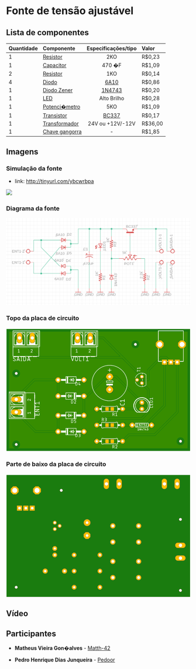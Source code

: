   
# Fonte de tensão ajustável



  
##  Lista de componentes

|Quantidade| Componente        | Especificações/tipo | Valor |
| :---     | :---              |     :---:           | :---  |
|    1     | [Resistor](https://www.baudaeletronica.com.br/resistor-2k0-5-2w.html) 		   | 2KO               |   R$0,23    |
|    1     | [Capacitor](https://www.baudaeletronica.com.br/capacitor-eletrolitico-470uf-35v.html)		   | 470 �F              |  R$1,09     |
|    2     | [Resistor](https://www.baudaeletronica.com.br/resistor-1k8-1-2w.html)		   | 1KO                 |     R$0,14  |  
|    4     | [Diodo](https://www.baudaeletronica.com.br/diodo-6a10.html)			   | [6A10](https://storage.googleapis.com/baudaeletronicadatasheet/6A10.pdf)			 |     R$0,86   |
|    1     | [Diodo Zener](https://www.baudaeletronica.com.br/diodo-zener-1n4743-13v-1w.html)	   | [1N4743](https://www.baudaeletronica.com.br/diodo-zener-1n4743-13v-1w.html)		     |   R$0,20    |
|    1     | [LED](https://www.baudaeletronica.com.br/led-de-alto-brilho-azul.html)			   | Alto Brilho         |  R$0,28     |
|    1     | [Potenci�metro](https://www.baudaeletronica.com.br/potenciometro-linear-de-5k-5000.html)   | 5KO              |     R$1,09   | 
|    1     | [Transistor](https://www.baudaeletronica.com.br/transistor-npn-bc337.html)       | [BC337](https://storage.googleapis.com/baudaeletronicadatasheet/BC337.PDF)             |    R$0,17   |
|    1     | [Transformador]([https://www.baudaeletronica.com.br/transformador-trafo-1a-24v.html](https://www.baudaeletronica.com.br/transformador-trafo-1a-24v.html))   | 24V ou +12V/-12V    |   R$36,00    | 
| 1 | [Chave gangorra](https://www.baudaeletronica.com.br/chave-gangorra-kcd3-102n-verde-com-neon-sem-marcac-o.html)| - | R$1,85

## Imagens

### Simulação da fonte
* link: http://tinyurl.com/ybcwrbpa

<img src="imagens/simulacao.png">
 
### Diagrama da fonte

<img src="imagens/diagrama.png">

### Topo da placa de circuito

<img src="imagens/top.png">

### Parte de baixo da placa de circuito

<img src="imagens/botton.png">

## Vídeo 

## Participantes

* **Matheus Vieira Gon�alves** - [Matth-42](https://github.com/Math-42)

* **Pedro Henrique Dias Junqueira**  - [Pedoor](https://github.com/pedrohdjs)

